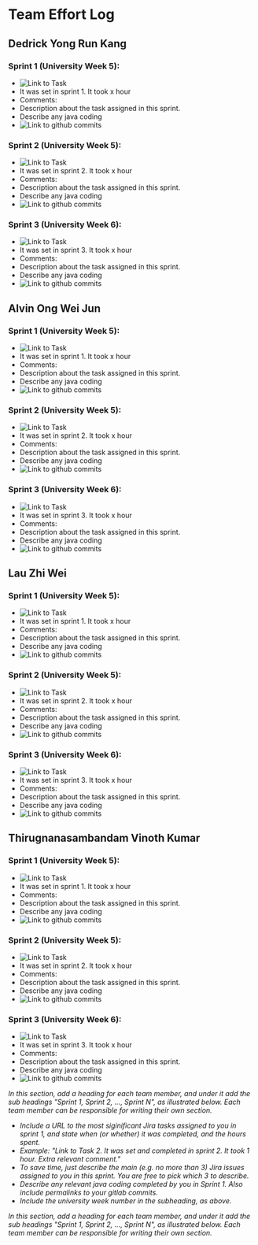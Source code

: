 # Team Effort Log

## Dedrick Yong Run Kang

### Sprint 1 (University Week 5):
* ![Link to Task ](Screenshots/)
* It was set in sprint 1. It took x hour 
* Comments:
* Description about the task assigned in this sprint. 
* Describe any java coding 
* ![Link to github commits](Screenshots/)

### Sprint 2 (University Week 5):
* ![Link to Task ](Screenshots/)
* It was set in sprint 2. It took x hour 
* Comments:
* Description about the task assigned in this sprint. 
* Describe any java coding 
* ![Link to github commits](Screenshots/)

### Sprint 3 (University Week 6):
* ![Link to Task ](Screenshots/)
* It was set in sprint 3. It took x hour 
* Comments:
* Description about the task assigned in this sprint. 
* Describe any java coding 
* ![Link to github commits](Screenshots/)

## Alvin Ong Wei Jun

### Sprint 1 (University Week 5):
* ![Link to Task ](Screenshots/)
* It was set in sprint 1. It took x hour 
* Comments:
* Description about the task assigned in this sprint. 
* Describe any java coding 
* ![Link to github commits](Screenshots/)

### Sprint 2 (University Week 5):
* ![Link to Task ](Screenshots/)
* It was set in sprint 2. It took x hour 
* Comments:
* Description about the task assigned in this sprint. 
* Describe any java coding 
* ![Link to github commits](Screenshots/)

### Sprint 3 (University Week 6):
* ![Link to Task ](Screenshots/)
* It was set in sprint 3. It took x hour 
* Comments:
* Description about the task assigned in this sprint. 
* Describe any java coding 
* ![Link to github commits](Screenshots/)

## Lau Zhi Wei

### Sprint 1 (University Week 5):
* ![Link to Task ](Screenshots/)
* It was set in sprint 1. It took x hour 
* Comments:
* Description about the task assigned in this sprint. 
* Describe any java coding 
* ![Link to github commits](Screenshots/)

### Sprint 2 (University Week 5):
* ![Link to Task ](Screenshots/)
* It was set in sprint 2. It took x hour 
* Comments:
* Description about the task assigned in this sprint. 
* Describe any java coding 
* ![Link to github commits](Screenshots/)

### Sprint 3 (University Week 6):
* ![Link to Task ](Screenshots/)
* It was set in sprint 3. It took x hour 
* Comments:
* Description about the task assigned in this sprint. 
* Describe any java coding 
* ![Link to github commits](Screenshots/)

## Thirugnanasambandam Vinoth Kumar

### Sprint 1 (University Week 5):
* ![Link to Task ](Screenshots/)
* It was set in sprint 1. It took x hour 
* Comments:
* Description about the task assigned in this sprint. 
* Describe any java coding 
* ![Link to github commits](Screenshots/)

### Sprint 2 (University Week 5):
* ![Link to Task ](Screenshots/)
* It was set in sprint 2. It took x hour 
* Comments:
* Description about the task assigned in this sprint. 
* Describe any java coding 
* ![Link to github commits](Screenshots/)

### Sprint 3 (University Week 6):
* ![Link to Task ](Screenshots/)
* It was set in sprint 3. It took x hour 
* Comments:
* Description about the task assigned in this sprint. 
* Describe any java coding 
* ![Link to github commits](Screenshots/)



*In this section, add a heading for each team member, and under it add the sub headings "Sprint 1, Sprint 2, ..., Sprint N", as illustrated below.  Each team member can be responsible for writing their own section.*

* *Include a URL to the most siginificant Jira tasks assigned to you in sprint 1, and state when (or whether) it was completed, and the hours spent.*
* *Example: "Link to Task 2.  It was set and completed in sprint 2.  It took 1 hour.  Extra relevant comment."*
* *To save time, just describe the main (e.g. no more than 3) Jira issues assigned to you in this sprint. You are free to pick which 3 to describe.*
* *Describe any relevant java coding completed by you in Sprint 1.  Also include permalinks to your gitlab commits.*
* *Include the university week number in the subheading, as above.*

*In this section, add a heading for each team member, and under it add the sub headings "Sprint 1, Sprint 2, ..., Sprint N", as illustrated below.  Each team member can be responsible for writing their own section.*

